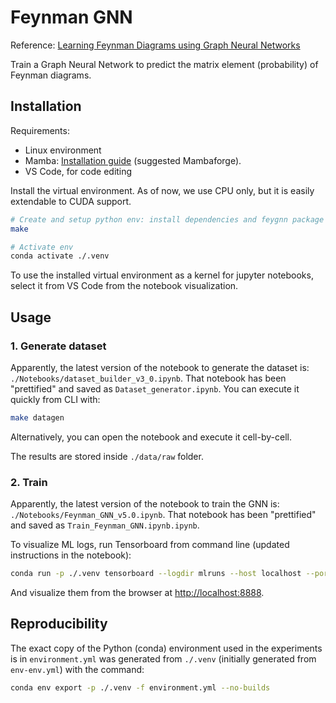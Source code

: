 # Feynman GNN

Reference: [Learning Feynman Diagrams using Graph Neural Networks](https://arxiv.org/pdf/2211.15348.pdf)

Train a Graph Neural Network to predict the matrix element (probability) of Feynman diagrams.

## Installation

Requirements:

- Linux environment
- Mamba: [Installation guide](https://mamba.readthedocs.io/en/latest/installation.html) (suggested Mambaforge).
- VS Code, for code editing

Install the virtual environment. As of now, we use CPU only, but it is easily extendable to CUDA support.

```bash
# Create and setup python env: install dependencies and feygnn package
make

# Activate env
conda activate ./.venv
```

To use the installed virtual environment as a kernel for jupyter notebooks, select it from VS Code from the
notebook visualization.

## Usage

### 1. Generate dataset

Apparently, the latest version of the notebook to generate the dataset is: `./Notebooks/dataset_builder_v3_0.ipynb`.
That notebook has been "prettified" and saved as `Dataset_generator.ipynb`. You can execute it quickly from CLI with:

```bash
make datagen
```

Alternatively, you can open the notebook and execute it cell-by-cell.

The results are stored inside `./data/raw` folder.

### 2. Train

Apparently, the latest version of the notebook to train the GNN is: `./Notebooks/Feynman_GNN_v5.0.ipynb`.
That notebook has been "prettified" and saved as `Train_Feynman_GNN.ipynb.ipynb`.

To visualize ML logs, run Tensorboard from command line (updated instructions in the notebook):

```bash
conda run -p ./.venv tensorboard --logdir mlruns --host localhost --port 8888
```

And visualize them from the browser at [http://localhost:8888](http://localhost:8888).

## Reproducibility

The exact copy of the Python (conda) environment used in the experiments is in `environment.yml` was
generated from `./.venv` (initially generated from `env-env.yml`) with the command:

```bash
conda env export -p ./.venv -f environment.yml --no-builds
```
